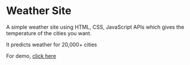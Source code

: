 # Weather Site

A simple weather site using HTML, CSS, JavaScript APIs which gives the temperature of the cities you want.

It predicts weather for 20,000+ cities


For demo, [click here](https://wheathersite.netlify.app)
